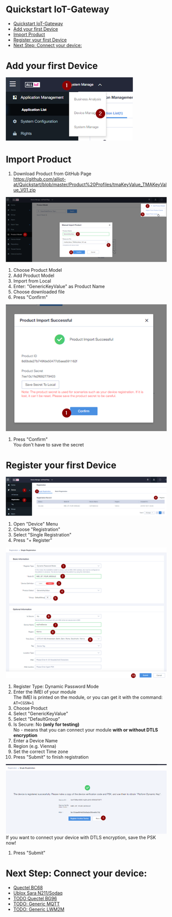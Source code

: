 # Quickstart IoT-Gateway
- [Quickstart IoT-Gateway](#quickstart-iot-gateway)
- [Add your first Device](#add-your-first-device)
- [Import Product](#import-product)
- [Register your first Device](#register-your-first-device)
- [Next Step: Connect your device:](#next-step-connect-your-device)

# Add your first Device

![DeviceStep1](./images/DeviceStep1.png)

# Import Product
1. Download Product from GitHub Page  
https://github.com/alliot-at/Quickstart/blob/master/Product%20Profiles/tmaKeyValue_TMAKeyValue_V01.zip


![DeviceStep2](./images/DeviceStep2.png)  

1. Choose Product Model
2. Add Product Model
3. Import from Local
4. Enter: "GenericKeyValue" as Product Name
5. Choose downloaded file
6. Press "Confirm" 


![DeviceStep3](./images/DeviceStep3.png)  
1. Press "Confirm"  
   You don't have to save the secret

# Register your first Device

![DeviceStep4](./images/DeviceStep4.png)  
1. Open "Device" Menu
2. Choose "Registration"
3. Select "Single Registration"
4. Press "+ Register"

![DeviceStep5](./images/DeviceStep5.png)  
1. Register Type: Dynamic Password Mode
2. Enter the IMEI of your module  
   The IMEI is printed on the module, or you can get it with the command:  `AT+CGSN=1` 
3. Choose Product
4. Select "GenericKeyValue"
5. Select "DefaultGroup"
6. Is Secure: No  **(only for testing)**  
   No - means that you can connect your module **with or without DTLS encryption**
7. Enter a Device Name
8. Region (e.g. Vienna)
9. Set the correct Time zone
10. Press "Submit" to finish registration

![DeviceStep6](./images/DeviceStep6.png) 
If you want to connect your device with DTLS encryption, save the PSK now!
1. Press "Submit" 

# Next Step: Connect your device:

* [Quectel BC68](Quectel&#32;BC68/03_Connect_device_to_IoT-Gateway.md)  
* [Ublox Sara N211/Sodaq](SARA&#32;N211/03_Connect_device_to_IoT-Gateway.md)
* [TODO Quectel BG96](Quectel#32;BG96)  
* [TODO: Generic MQTT](jfkds)
* [TODO: Generic LWM2M](TODO)


